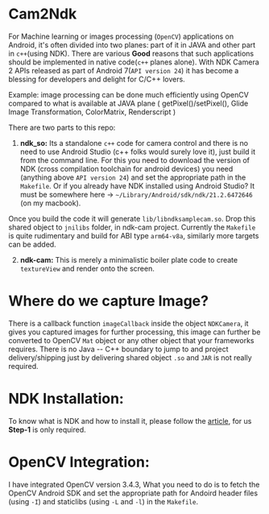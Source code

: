 # Cam2Ndk
For Machine learning or images processing (`OpenCV`) applications on Android, it's often divided into two planes: part of it in JAVA and other part in `c++`(using NDK). There are various **Good** reasons that such applications should be implemented in native code(`c++` planes alone). With NDK Camera 2 APIs released as part of Android 7(`API version 24`) it has become a blessing for developers and delight for C/C++ lovers.

Example: image processing can be done much efficiently using OpenCV compared to what is available at JAVA plane ( getPixel()/setPixel(), Glide Image Transformation, ColorMatrix, Renderscript )

There are two parts to this repo:
1. **ndk_so:** Its a standalone `c++` code for camera control and there is no need to use Android Studio (c++ folks would surely love it), just build it from the command line. For this you need to download the version of NDK (cross compilation toolchain for android devices) you need (anything above `API version 24`) and set the appropriate path in the `Makefile`. Or if you already have NDK installed using Android Studio? It must be somewhere here -> `~/Library/Android/sdk/ndk/21.2.6472646` (on my macbook). 

Once you build the code it will generate `lib/libndksamplecam.so`. Drop this shared object to `jnilibs` folder, in ndk-cam project. Currently the `Makefile` is quite rudimentary and build for ABI type `arm64-v8a`, similarly more targets can be added. 

2. **ndk-cam:** This is merely a minimalistic boiler plate code to create `textureView` and render onto the screen. 


# Where do we capture Image? 
There is a callback function `imageCallback` inside the object `NDKCamera`, it gives you captured images for further processing, this image can further be converted to OpenCV `Mat` object or any other object that your frameworks requires. There is no Java -- C++ boundary to jump to and project delivery/shipping just by delivering shared object `.so` and `JAR` is not really required. 


# NDK Installation: 
To know what is NDK and how to install it, please follow the [article](https://medium.com/@tomdeore/opencv-on-android-tiny-with-optimization-enabled-932460acfe38), for us **Step-1** is only required. 

# OpenCV Integration:
I have integrated OpenCV version 3.4.3, What you need to do is to fetch the OpenCV Android SDK and set the appropriate path for Andoird header files (using `-I`) and staticlibs (using `-L` and `-l`) in the `Makefile`.   
